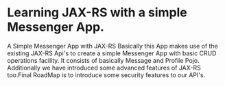 # Learning JAX-RS with a simple Messenger App.
A Simple Messenger App with JAX-RS 
Basically this App makes use of the existing JAX-RS Api's to create a simple Messenger App with basic CRUD operations facility.
It consists of basically Message and Profile Pojo.
Additionally we have introduced some advanced features of JAX-RS too.Final RoadMap is to introduce some security features to our API's.
